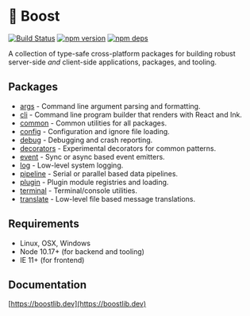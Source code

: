 # 🚀 Boost

[![Build Status](https://github.com/milesj/boost/workflows/Build/badge.svg)](https://github.com/milesj/boost/actions?query=branch%3Amaster)
[![npm version](https://badge.fury.io/js/%40boost%2Fcommon.svg)](https://www.npmjs.com/package/@boost/common)
[![npm deps](https://david-dm.org/milesj/boost.svg?path=packages/common)](https://www.npmjs.com/package/@boost/common)

A collection of type-safe cross-platform packages for building robust server-side _and_ client-side
applications, packages, and tooling.

## Packages

- [args](https://www.npmjs.com/package/@boost/args) - Command line argument parsing and formatting.
- [cli](https://www.npmjs.com/package/@boost/cli) - Command line program builder that renders with
  React and Ink.
- [common](https://www.npmjs.com/package/@boost/common) - Common utilities for all packages.
- [config](https://www.npmjs.com/package/@boost/config) - Configuration and ignore file loading.
- [debug](https://www.npmjs.com/package/@boost/debug) - Debugging and crash reporting.
- [decorators](https://www.npmjs.com/package/@boost/decorators) - Experimental decorators for common
  patterns.
- [event](https://www.npmjs.com/package/@boost/event) - Sync or async based event emitters.
- [log](https://www.npmjs.com/package/@boost/log) - Low-level system logging.
- [pipeline](https://www.npmjs.com/package/@boost/pipeline) - Serial or parallel based data
  pipelines.
- [plugin](https://www.npmjs.com/package/@boost/plugin) - Plugin module registries and loading.
- [terminal](https://www.npmjs.com/package/@boost/terminal) - Terminal/console utilities.
- [translate](https://www.npmjs.com/package/@boost/translate) - Low-level file based message
  translations.

## Requirements

- Linux, OSX, Windows
- Node 10.17+ (for backend and tooling)
- IE 11+ (for frontend)

## Documentation

[https://boostlib.dev](https://boostlib.dev)
